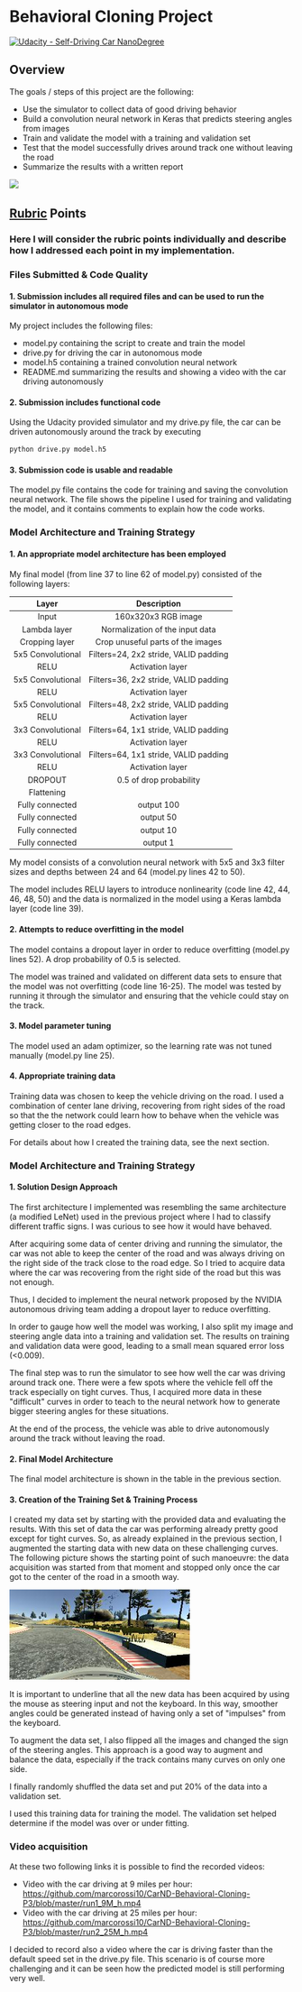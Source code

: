 # Behavioral Cloning Project

[![Udacity - Self-Driving Car NanoDegree](https://s3.amazonaws.com/udacity-sdc/github/shield-carnd.svg)](http://www.udacity.com/drive)

[//]: # (Image References)

[image1]: ./examples/center_2020_01_10_17_38_14_243.jpg "RecoverFromRight"

Overview
---
The goals / steps of this project are the following:
* Use the simulator to collect data of good driving behavior
* Build a convolution neural network in Keras that predicts steering angles from images
* Train and validate the model with a training and validation set
* Test that the model successfully drives around track one without leaving the road
* Summarize the results with a written report

![](./AllAcquiredData/BehaviouralCloning.gif)

## [Rubric](https://review.udacity.com/#!/rubrics/432/view) Points

### Here I will consider the rubric points individually and describe how I addressed each point in my implementation.  

### Files Submitted & Code Quality

#### 1. Submission includes all required files and can be used to run the simulator in autonomous mode

My project includes the following files:
* model.py containing the script to create and train the model
* drive.py for driving the car in autonomous mode
* model.h5 containing a trained convolution neural network
* README.md summarizing the results and showing a video with the car driving autonomously

#### 2. Submission includes functional code
Using the Udacity provided simulator and my drive.py file, the car can be driven autonomously around the track by executing 
```sh
python drive.py model.h5
```

#### 3. Submission code is usable and readable

The model.py file contains the code for training and saving the convolution neural network. The file shows the pipeline I used for training and validating the model, and it contains comments to explain how the code works.

### Model Architecture and Training Strategy

#### 1. An appropriate model architecture has been employed

My final model (from line 37 to line 62 of model.py) consisted of the following layers:

|      Layer      |                 Description                 |
| :-------------: | :-----------------------------------------: |
|      Input      |              160x320x3 RGB image            |
|  Lambda layer   |      Normalization of the input data        |
|  Cropping layer |         Crop unuseful parts of the images   |
|5x5 Convolutional|   Filters=24, 2x2 stride, VALID padding     |
|      RELU       |               Activation layer              |
|5x5 Convolutional|   Filters=36, 2x2 stride, VALID padding     |
|      RELU       |               Activation layer              |
|5x5 Convolutional|   Filters=48, 2x2 stride, VALID padding     |
|      RELU       |               Activation layer              |
|3x3 Convolutional|   Filters=64, 1x1 stride, VALID padding     |
|      RELU       |               Activation layer              |
|3x3 Convolutional|   Filters=64, 1x1 stride, VALID padding     |
|      RELU       |               Activation layer              |
|     DROPOUT     |          0.5 of drop probability            |
|   Flattening    |                                             |
| Fully connected |                 output 100                  |
| Fully connected |                 output 50                   |
| Fully connected |                 output 10                   |
| Fully connected |                 output 1                    |

My model consists of a convolution neural network with 5x5 and 3x3 filter sizes and depths between 24 and 64 (model.py lines 42 to 50).

The model includes RELU layers to introduce nonlinearity (code line 42, 44, 46, 48, 50) and the data is normalized in the model using a Keras lambda layer (code line 39). 

#### 2. Attempts to reduce overfitting in the model

The model contains a dropout layer in order to reduce overfitting (model.py lines 52). A drop probability of 0.5 is selected.

The model was trained and validated on different data sets to ensure that the model was not overfitting (code line 16-25). The model was tested by running it through the simulator and ensuring that the vehicle could stay on the track.

#### 3. Model parameter tuning

The model used an adam optimizer, so the learning rate was not tuned manually (model.py line 25).

#### 4. Appropriate training data

Training data was chosen to keep the vehicle driving on the road. I used a combination of center lane driving, recovering from right sides of the road so that the the network could learn how to behave when the vehicle was getting closer to the road edges.

For details about how I created the training data, see the next section. 


### Model Architecture and Training Strategy

#### 1. Solution Design Approach

The first architecture I implemented was resembling the same architecture (a modified LeNet) used in the previous project where I had to classify different traffic signs. I was curious to see how it would have behaved.

After acquiring some data of center driving and running the simulator, the car was not able to keep the center of the road and was always driving on the right side of the track close to the road edge.
So I tried to acquire data where the car was recovering from the right side of the road but this was not enough.

Thus, I decided to implement the neural network proposed by the NVIDIA autonomous driving team adding a dropout layer to reduce overfitting.

In order to gauge how well the model was working, I also split my image and steering angle data into a training and validation set. The results on training and validation data were good, leading to a small mean squared error loss (<0.009).

The final step was to run the simulator to see how well the car was driving around track one. There were a few spots where the vehicle fell off the track especially on tight curves. Thus, I acquired more data in these "difficult" curves in order to teach to the neural network how to generate bigger steering angles for these situations.

At the end of the process, the vehicle was able to drive autonomously around the track without leaving the road.

#### 2. Final Model Architecture

The final model architecture is shown in the table in the previous section.

#### 3. Creation of the Training Set & Training Process

I created my data set by starting with the provided data and evaluating the results. With this set of data the car was performing already pretty good except for tight curves. So, as already explained in the previous section, I augmented the starting data with new data on these challenging curves.
The following picture shows the starting point of such manoeuvre: the data acquisition was started from that moment and stopped only once the car got to the center of the road in a smooth way.

![alt text][image1]

It is important to underline that all the new data has been acquired by using the mouse as steering input and not the keyboard. In this way, smoother angles could be generated instead of having only a set of "impulses" from the keyboard.

To augment the data set, I also flipped all the images and changed the sign of the steering angles. This approach is a good way to augment and balance the data, especially if the track contains many curves on only one side.

I finally randomly shuffled the data set and put 20% of the data into a validation set. 

I used this training data for training the model. The validation set helped determine if the model was over or under fitting. 

### Video acquisition

At these two following links it is possible to find the recorded videos:

* Video with the car driving at 9 miles per hour: https://github.com/marcorossi10/CarND-Behavioral-Cloning-P3/blob/master/run1_9M_h.mp4
* Video with the car driving at 25 miles per hour: https://github.com/marcorossi10/CarND-Behavioral-Cloning-P3/blob/master/run2_25M_h.mp4

I decided to record also a video where the car is driving faster than the default speed set in the drive.py file.
This scenario is of course more challenging and it can be seen how the predicted model is still performing very well.